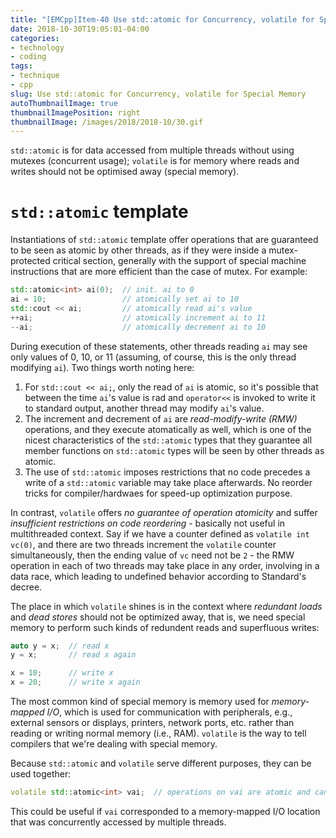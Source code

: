 ```yaml
---
title: "[EMCpp]Item-40 Use std::atomic for Concurrency, volatile for Special Memory"
date: 2018-10-30T19:05:01-04:00
categories:
- technology
- coding
tags:
- technique
- cpp
slug: Use std::atomic for Concurrency, volatile for Special Memory
autoThumbnailImage: true
thumbnailImagePosition: right
thumbnailImage: /images/2018/2018-10/30.gif
---
```


`std::atomic` is for data accessed from multiple threads without using mutexes (concurrent usage); `volatile` is for memory where reads and writes should not be optimised away (special memory).
<!--more-->

# `std::atomic` template

Instantiations of `std::atomic` template offer operations that are guaranteed to be seen as atomic by other threads, as if they were inside a mutex-protected critical section, generally with the support of special machine instructions that are more efficient than the case of mutex. For example:

```cpp
std::atomic<int> ai(0);  // init. ai to 0
ai = 10;                 // atomically set ai to 10
std::cout << ai;         // atomically read ai's value
++ai;                    // atomically increment ai to 11
--ai;                    // atomically decrement ai to 10
```

During execution of these statements, other threads reading `ai` may see only values of 0, 10, or 11 (assuming, of course, this is the only thread modifying `ai`). Two things worth noting here:

1. For `std::cout << ai;`, only the read of `ai` is atomic, so it's possible that between the time `ai`'s value is rad and `operator<<` is invoked to write it to standard output, another thread may modify `ai`'s value.
2. The increment and decrement of `ai` are _read-modify-write (RMW)_ operations, and they execute atomatically as well, which is one of the nicest characteristics of the `std::atomic` types that they guarantee all member functions on `std::atomic` types will be seen by other threads as atomic.
3. The use of `std::atomic` imposes restrictions that no code precedes a write of a `std::atomic` variable may take place afterwards. No reorder tricks for compiler/hardwaes for speed-up optimization purpose.

In contrast, `volatile` offers _no guarantee of operation atomicity_ and suffer _insufficient restrictions on code reordering_ - basically not useful in multithreaded context. Say if we have a counter defined as `volatile int vc(0)`, and there are two threads increment the `volatile` counter simultaneously, then the ending value of `vc` need not be `2` - the RMW operation in each of two threads may take place in any order, involving in a data race, which leading to undefined behavior according to Standard's decree.

The place in which `volatile` shines is in the context where _redundant loads_ and _dead stores_ should not be optimized away, that is, we need special memory to perform such kinds of redundent reads and superfluous writes:

```cpp
auto y = x;  // read x
y = x;       // read x again

x = 10;      // write x
x = 20;      // write x again
```

The most common kind of special memory is memory used for _memory-mapped I/O_, which is used for communication with peripherals, e.g., external sensors or displays, printers, network ports, etc. rather than reading or writing normal memory (i.e., RAM). `volatile` is the way to tell compilers that we're dealing with special memory.

Because `std::atomic` and `volatile` serve different purposes, they can be used together:

```cpp
volatile std::atomic<int> vai;  // operations on vai are atomic and can't be optimized away
```

This could be useful if `vai` corresponded to a memory-mapped I/O location that was concurrently accessed by multiple threads.
